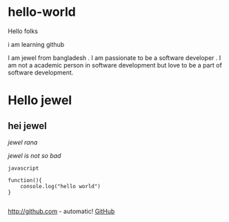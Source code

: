 # hello-world

Hello folks 

i am learning github 

I am jewel from bangladesh . I am passionate to be a software developer . I am not a academic person in software development but love to be a part of software development.

# Hello jewel
## hei jewel

*jewel rana*

*jewel is not so bad*

```
javascript

function(){
	console.log("hello world")
}


```

http://github.com - automatic!
[GitHub](http://github.com)
